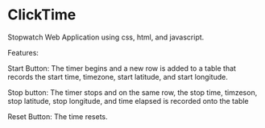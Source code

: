 # ClickTime

Stopwatch Web Application using css, html, and javascript. 

Features:

Start Button:
The timer begins and a new row is added to a table that records the start time, timezone, start latitude, 
and start longitude. 

Stop button:
The timer stops and on the same row, the stop time, timzeson, stop latitude, stop longitude, and 
time elapsed is recorded onto the table 

Reset Button:
The time resets. 
